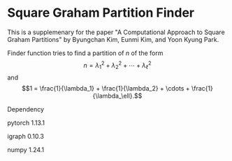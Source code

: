 # Square Graham Partition Finder

This is a supplemenary for the paper 
"A Computational Approach to Square Graham Partitions"
by Byungchan Kim, Eunmi Kim, and Yoon Kyung Park.

Finder function tries to find a partition of $n$ of the form
$$n = \lambda_1^2 + \lambda_2^2 + \cdots + \lambda_\ell^2$$
and
$$1 = \frac{1}{\lambda_1} + \frac{1}{\lambda_2} + \cdots + \frac{1}{\lambda_\ell}.$$


Dependency

pytorch 1.13.1

igraph 0.10.3

numpy 1.24.1



